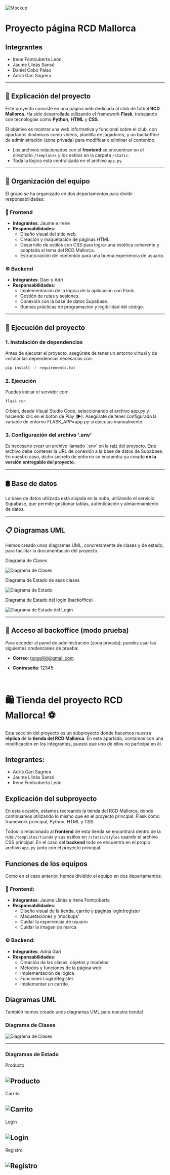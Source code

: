 ![Mockup](static/img/mockup.png)

# Proyecto página RCD Mallorca

## Integrantes
- Irene Fontcuberta León
- Jaume Llinàs Sansó
- Daniel Cobo Palao
- Adrià Garí Sagrera

---

## 📝 Explicación del proyecto

Este proyecto consiste en una página web dedicada al club de fútbol **RCD Mallorca**. Ha sido desarrollada utilizando el framework **Flask**, trabajando con tecnologías como **Python**, **HTML** y **CSS**.

El objetivo es mostrar una web informativa y funcional sobre el club, con apartados dinámicos como vídeos, plantilla de jugadores, y un backoffice de administración (zona privada) para modificar o eliminar el contenido.

- Los archivos relacionados con el **frontend** se encuentran en el directorio `/templates` y los estilos en la carpeta `/static`.
- Toda la lógica está centralizada en el archivo `app.py`.

---

## 👥 Organización del equipo

El grupo se ha organizado en dos departamentos para dividir responsabilidades:

### 🎨 Frontend
- **Integrantes**: Jaume e Irene  
- **Responsabilidades**:
  - Diseño visual del sitio web.
  - Creación y maquetación de páginas HTML.
  - Desarrollo de estilos con CSS para lograr una estética coherente y adaptada al tema del RCD Mallorca.
  - Estructuración del contenido para una buena experiencia de usuario.

### ⚙️ Backend
- **Integrantes**: Dani y Adri  
- **Responsabilidades**:
  - Implementación de la lógica de la aplicación con Flask.
  - Gestión de rutas y sesiones.
  - Conexión con la base de datos Supabase.
  - Buenas prácticas de programación y legibilidad del código.

---

## 🚀 Ejecución del proyecto

### 1. Instalación de dependencias
Antes de ejecutar el proyecto, asegúrate de tener un entorno virtual y de instalar las dependencias necesarias con:

```bash
pip install -r requirements.txt
```

### 2. Ejecución
Puedes iniciar el servidor con:

```bash
flask run
```
O bien, desde Visual Studio Code, seleccionando el archivo app.py y haciendo clic en el botón de Play (▶️).
Asegúrate de tener configurada la variable de entorno FLASK_APP=app.py si ejecutas manualmente.

### 3. Configuración del archivo '.env'
Es necesario crear un archivo llamado '.env' en la raíz del proyecto. Este archivo debe contener la URL de conexión a la base de datos de Supabase. En nuestro caso, dicho secreto de entorno se encuentra ya creado **en la versión entregable del proyecto**.

---

## 🛢️ Base de datos

La base de datos utilizada está alojada en la nube, utilizando el servicio Supabase, que permite gestionar tablas, autenticación y almacenamiento de datos.

---

## 📋 Diagramas UML

Hemos creado unos diagramas UML, concretamente de clases y de estado, para facilitar la documentación del proyecto.


Diagrama de Clases

![Diagrama de Clases](static/img/UML/diagrama_clases.jpg)


Diagrama de Estado de esas clases

![Diagrama de Estado](static/img/UML/entidades_diagrama_estado.jpg)


Diagrama de Estado del login (backoffice)

![Diagrama de Estado del Login](static/img/UML/login_diagrama_estado.jpg)

---

## 🔐 Acceso al backoffice (modo prueba)

Para acceder al panel de administración (zona privada), puedes usar las siguientes credenciales de prueba:

- **Correo**: tongoliki@gmail.com

- **Contraseña**: 12345  
<br><br>
# 🛍️ Tienda del proyecto RCD Mallorca! ⚽

Esta sección del proyecto es un subproyecto donde hacemos nuestra **réplica** de la **tienda del RCD Mallorca**. En este apartado, contamos con una modificación en los integrantes, puesto que uno de ellos no participa en él.

## Integrantes:
- Adrià Garí Sagrera
- Jaume Llinàs Sansó
- Irene Fontcuberta León

## Explicación del subproyecto

En esta ocasión, estamos recreando la tienda del RCD Mallorca, donde continuamos utilizando lo mismo que en el proyecto principal: Flask como framework principal, Python, HTML y CSS. 

Todos lo relacionado al **frontend** de esta tienda se encontrará dentro de la ruta `/templates/tienda` y sus estilos en `/static/styles` usando el archivo CSS principal. En el caso del **backend** todo se encuentra en el propio archivo `app.py` junto con el proyecto principal.


## Funciones de los equipos

Como en el caso anterior, hemos dividido el equipo en dos departamentos:

### 🎨 Frontend:
- **Integrantes**: Jaume Llinàs e Irene Fontcuberta
- **Responsabilidades**:
  - Diseño visual de la tienda, carrito y páginas login/register
  - Maquetaciones y 'mockups'
  - Cuidar la experiencia de usuario
  - Cuidar la imagen de marca

### ⚙️ Backend: 
- **Integrantes**: Adrià Garí
- **Responsabilidades**:
  - Creación de las clases, objetos y modelos
  - Métodos y funciones de la página web
  - Implementación de lógica
  - Funciones Login/Register
  - Implementar un carrito


## Diagramas UML

También hemos creado unos diagramas UML para nuestra tienda!

### Diagrama de Clases

![Diagrama de Clases](static/img/tienda/UML/clases.jpg)

---

### Diagramas de Estado

Producto

![Producto](static/img/tienda/UML/producto.jpg)
---

Carrito

![Carrito](static/img/tienda/UML/carrito.jpg)
---

Login

![Login](static/img/tienda/UML/login.jpg)
---

Registro

![Registro](static/img/tienda/UML/registro.jpg)
---